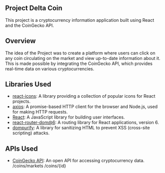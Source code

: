 ## Project Delta Coin

This project is a cryptocurrency information application built using React and the CoinGecko API.

## Overview
The idea of the Project was to create a platform where users can click on any coin circulating on the market and view up-to-date information about it. This is made possible by integrating the CoinGecko API, which provides real-time data on various cryptocurrencies.

## Libraries Used
- [react-icons](https://react-icons.github.io/react-icons/): A library providing a collection of popular icons for React projects.
- [axios](https://github.com/axios/axios): A promise-based HTTP client for the browser and Node.js, used for making HTTP requests.
- [React](https://reactjs.org/): A JavaScript library for building user interfaces.
- [react-router-dom@6](https://reactrouter.com/): A routing library for React applications, version 6.
- [dompurify](https://github.com/cure53/DOMPurify): A library for sanitizing HTML to prevent XSS (cross-site scripting) attacks.

## APIs Used
- [CoinGecko API](https://www.coingecko.com/api/documentation): An open API for accessing cryptocurrency data.
/coins/markets
/coins/{id}